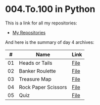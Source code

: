 # 004.To.100 in Python

This is a link for all my repositories:

-   [My Repositories](https://github.com/DexxterGWM?tab=repositories)

And here is the summary of day 4 archives:

|  #  | Name                                                                                                                     | Link                                                                           |
| :-: | --------------------------------------------------------------------------------------------------------------------------- | --------------------------------------------------------------------------------- |
| 01  | Heads or Tails                             | [File](https://github.com/DexxterGWM/004.To.100-Python/tree/main/01%20-%20%5BInteractive%20Coding%20Exercise%5D)               |
| 02  | Banker Roulette                             | [File](https://github.com/DexxterGWM/004.To.100-Python/tree/main/02%20-%20%5BInteractive%20Coding%20Exercise%5D)               |
| 03  | Treasure Map                             | [File](https://github.com/DexxterGWM/004.To.100-Python/tree/main/03%20-%20%5BInteractive%20Coding%20Exercise%5D)               |
| 04  | Rock Paper Scissors                             | [File](https://github.com/DexxterGWM/004.To.100-Python/tree/main/Day%204%20Project)               |
| 05  | Quiz                             | [File](https://github.com/DexxterGWM/004.To.100-Python/tree/main/Quiz)               |
